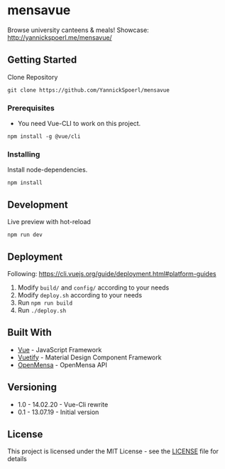 # mensavue

Browse university canteens & meals!
Showcase: http://yannickspoerl.me/mensavue/

## Getting Started

Clone Repository

```
git clone https://github.com/YannickSpoerl/mensavue
```

### Prerequisites

- You need Vue-CLI to work on this project.

```
npm install -g @vue/cli
```

### Installing

Install node-dependencies.

```
npm install
```

## Development

Live preview with hot-reload

```
npm run dev
```

## Deployment

Following: https://cli.vuejs.org/guide/deployment.html#platform-guides

1. Modify `build/` and `config/` according to your needs
2. Modify `deploy.sh` according to your needs
3. Run ```npm run build```
4. Run ```./deploy.sh```
## Built With

* [Vue](https://vuejs.org/) - JavaScript Framework
* [Vuetify](https://vuetifyjs.com) - Material Design Component Framework
* [OpenMensa](http://openmensa.org/) - OpenMensa API

## Versioning

- 1.0 - 14.02.20 - Vue-Cli rewrite
- 0.1 - 13.07.19 - Initial version

## License

This project is licensed under the MIT License - see the [LICENSE](LICENSE) file for details
